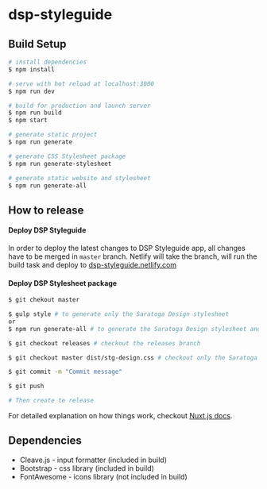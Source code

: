 # dsp-styleguide

## Build Setup

``` bash
# install dependencies
$ npm install

# serve with hot reload at localhost:3000
$ npm run dev

# build for production and launch server
$ npm run build
$ npm start

# generate static project
$ npm run generate

# generate CSS Stylesheet package
$ npm run generate-stylesheet

# generate static website and stylesheet
$ npm run generate-all
```

## How to release

#### Deploy DSP Styleguide
In order to deploy the latest changes to DSP Styleguide app, all changes have to be merged in `master` branch. Netlify will take the branch, will run the build task and deploy to [dsp-styleguide.netlify.com](https://dsp-styleguide.netlify.com/)

#### Deploy DSP Stylesheet package
``` bash
$ git chekout master

$ gulp style # to generate only the Saratoga Design stylesheet
or
$ npm run generate-all # to generate the Saratoga Design stylesheet and the DSP Styleguide app

$ git checkout releases # checkout the releases branch

$ git checkout master dist/stg-design.css # checkout only the Saratoga Design stylesheet

$ git commit -m "Commit message"

$ git push

# Then create te release
```

For detailed explanation on how things work, checkout [Nuxt.js docs](https://nuxtjs.org).

## Dependencies

* Cleave.js - input formatter (included in build)
* Bootstrap - css library (included in build)
* FontAwesome - icons library (not included in build)
